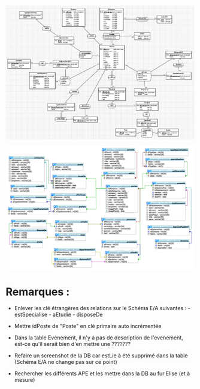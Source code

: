 ![schemaEA](https://raw.githubusercontent.com/RobinDumontChaponet/synthese/master/schemaEA.png)

![schema](https://raw.githubusercontent.com/RobinDumontChaponet/synthese/master/db.png)

Remarques :
===========

  - Enlever les clé étrangères des relations sur le Schéma E/A suivantes :
		- estSpecialise
		- aEtudie
		- disposeDe
  - Mettre idPoste de "Poste" en clé primaire auto incrémentée
  - Dans la table Evenement, il n'y a pas de description de l'evenement, est-ce qu'il serait bien d'en mettre une ???????
  - Refaire un screenshot de la DB car estLie à été supprimé dans la table (Schéma E/A ne change pas sur ce point)
  
  - Rechercher les différents APE et les mettre dans la DB au fur Elise (et à mesure)
